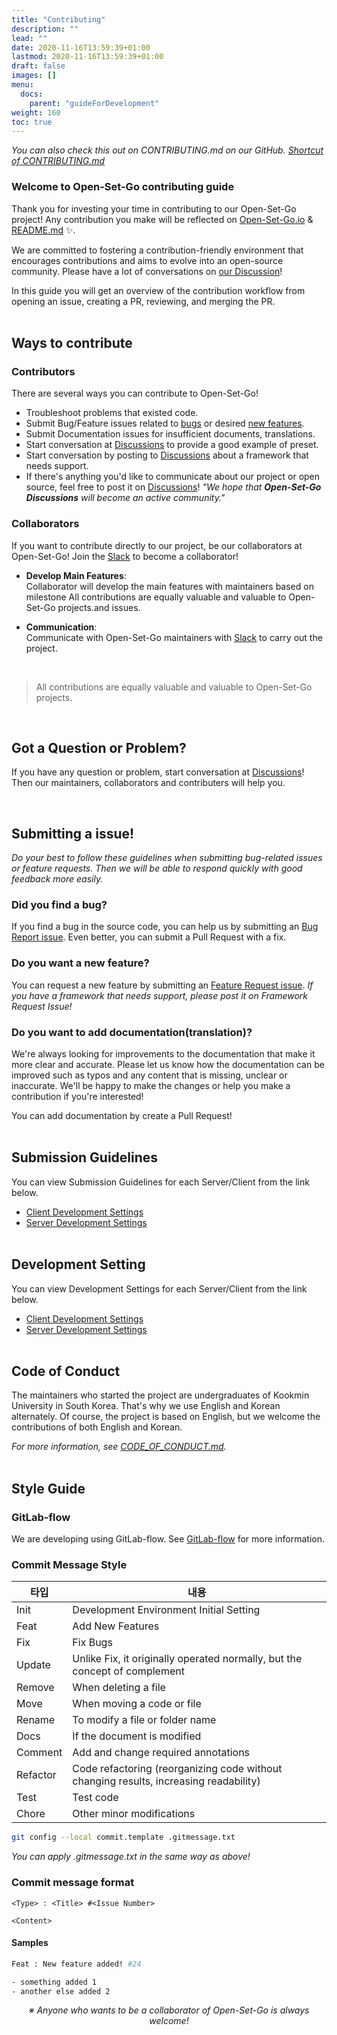 ```yaml
---
title: "Contributing"
description: ""
lead: ""
date: 2020-11-16T13:59:39+01:00
lastmod: 2020-11-16T13:59:39+01:00
draft: false
images: []
menu:
  docs:
    parent: "guideForDevelopment"
weight: 160
toc: true
---
```


_You can also check this out on CONTRIBUTING.md on our GitHub. [Shortcut of CONTRIBUTING.md](https://github.com/AgainIoT/Open-Set-Go/blob/main/CONTRIBUTING.md)_

### Welcome to Open-Set-Go contributing guide

Thank you for investing your time in contributing to our Open-Set-Go project! Any contribution you make will be reflected on [Open-Set-Go.io](https://open-set-go.netlify.app/) & [README.md](https://github.com/AgainIoT/Open-Set-Go#contributors) ✨.

We are committed to fostering a contribution-friendly environment that encourages contributions and aims to evolve into an open-source community. Please have a lot of conversations on [our Discussion](https://github.com/AgainIoT/Open-Set-Go/discussions)!

In this guide you will get an overview of the contribution workflow from opening an issue, creating a PR, reviewing, and merging the PR.
<br><br>

## Ways to contribute

### Contributors

There are several ways you can contribute to Open-Set-Go!

- Troubleshoot problems that existed code.
- Submit Bug/Feature issues related to [bugs](https://github.com/AgainIoT/Open-Set-Go/issues?q=is%3Aopen+is%3Aissue+label%3Abug) or desired [new features](https://github.com/AgainIoT/Open-Set-Go/issues?q=is%3Aissue+is%3Aopen).
- Submit Documentation issues for insufficient documents, translations.
- Start conversation at [Discussions](https://github.com/AgainIoT/Open-Set-Go/discussions) to provide a good example of preset.
- Start conversation by posting to [Discussions](https://github.com/AgainIoT/Open-Set-Go/discussions) about a framework that needs support.
- If there's anything you'd like to communicate about our project or open source, feel free to post it on [Discussions](https://github.com/AgainIoT/Open-Set-Go/discussions)! _"We hope that **Open-Set-Go Discussions** will become an active community."_

### Collaborators

If you want to contribute directly to our project, be our collaborators at Open-Set-Go! Join the [Slack](https://join.slack.com/t/open-set-go/shared_invite/zt-21jwlzs9g-qrajfUblcCtmCqAy0Xxj8w) to become a collaborator!

- **Develop Main Features**: <br>
  Collaborator will develop the main features with maintainers based on milestone
  All contributions are equally valuable and valuable to Open-Set-Go projects.and issues.

- **Communication**: <br>
  Communicate with Open-Set-Go maintainers with [Slack](https://join.slack.com/t/open-set-go/shared_invite/zt-21jwlzs9g-qrajfUblcCtmCqAy0Xxj8w) to carry out the project.

<br>

> All contributions are equally valuable and valuable to Open-Set-Go projects.

<br>

## Got a Question or Problem?

If you have any question or problem, start conversation at [Discussions](https://github.com/AgainIoT/Open-Set-Go/discussions)!
Then our maintainers, collaborators and contributers will help you.

<br>

## Submitting a issue!

_Do your best to follow these guidelines when submitting bug-related issues or feature requests. Then we will be able to respond quickly with good feedback more easily._

### Did you find a bug?

If you find a bug in the source code, you can help us by submitting an [Bug Report issue](https://github.com/AgainIoT/Open-Set-Go/issues?q=is%3Aopen+is%3Aissue+label%3Abug). Even better, you can submit a Pull Request with a fix.
<br>

### Do you want a new feature?

You can request a new feature by submitting an [Feature Request issue](https://github.com/AgainIoT/Open-Set-Go/issues).
_If you have a framework that needs support, please post it on Framework Request Issue!_
<br>

### Do you want to add documentation(translation)?

We're always looking for improvements to the documentation that make it more clear and accurate. Please let us know how the documentation can be improved such as typos and any content that is missing, unclear or inaccurate. We'll be happy to make the changes or help you make a contribution if you're interested!

You can add documentation by create a Pull Request!
<br><br>

## Submission Guidelines

You can view Submission Guidelines for each Server/Client from the link below.

- [Client Development Settings](https://github.com/AgainIoT/Open-Set-Go_client/blob/main/CONTRIBUTING.md#submission-guidelines)
- [Server Development Settings](https://github.com/AgainIoT/Open-Set-Go_server/blob/main/CONTRIBUTING.md#submission-guidelines)
  <br><br>

## Development Setting

You can view Development Settings for each Server/Client from the link below.

- [Client Development Settings](https://github.com/AgainIoT/Open-Set-Go_client/blob/main/CONTRIBUTING.md#development-setting)
- [Server Development Settings](https://github.com/AgainIoT/Open-Set-Go_server/blob/main/CONTRIBUTING.md#development-setting)
  <br><br>

## Code of Conduct

The maintainers who started the project are undergraduates of Kookmin University in South Korea. That's why we use English and Korean alternately. Of course, the project is based on English, but we welcome the contributions of both English and Korean.

_For more information, see [CODE_OF_CONDUCT.md](https://github.com/AgainIoT/Open-Set-Go/blob/main/CODE_OF_CONDUCT.md)._
<br><br>

## Style Guide

### GitLab-flow

We are developing using GitLab-flow. See [GitLab-flow](https://about.gitlab.com/blog/2023/07/27/gitlab-flow-duo/) for more information.

### Commit Message Style

| 타입     | 내용                                                                                  |
| -------- | ------------------------------------------------------------------------------------- |
| Init     | Development Environment Initial Setting                                               |
| Feat     | Add New Features                                                                      |
| Fix      | Fix Bugs                                                                              |
| Update   | Unlike Fix, it originally operated normally, but the concept of complement            |
| Remove   | When deleting a file                                                                  |
| Move     | When moving a code or file                                                            |
| Rename   | To modify a file or folder name                                                       |
| Docs     | If the document is modified                                                           |
| Comment  | Add and change required annotations                                                   |
| Refactor | Code refactoring (reorganizing code without changing results, increasing readability) |
| Test     | Test code                                                                             |
| Chore    | Other minor modifications                                                             |

```bash
git config --local commit.template .gitmessage.txt
```

_You can apply .gitmessage.txt in the same way as above!_

### Commit message format

```vi
<Type> : <Title> #<Issue Number>

<Content>
```

#### Samples

```bash
Feat : New feature added! #24

- something added 1
- another else added 2
```

_<center>※ Anyone who wants to be a collaborator of Open-Set-Go is always welcome!</center>_
